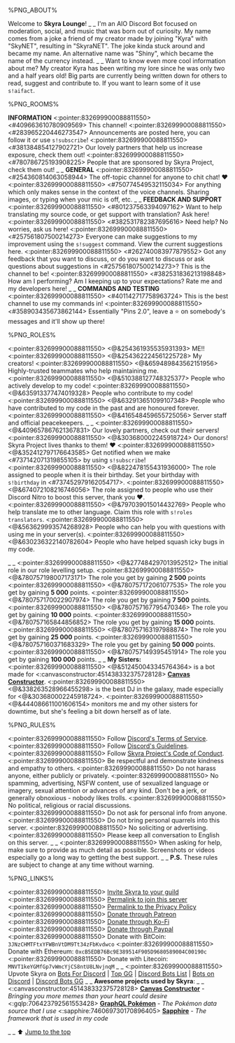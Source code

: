 %PNG_ABOUT%


Welcome to **Skyra Lounge**!
_ _
I'm an AIO Discord Bot focused on moderation, social, and music that was born out of curiosity. My name comes from a joke a friend of my creator made by joining "Kyra" with "SkyNET", resulting in "SkyraNET". The joke kinda stuck around and became my name. An alternative name was "Shiny", which became the name of the currency instead.
_ _
Want to know even more cool information about me? My creator Kyra has been writing my lore since he was only two and a half years old! Big parts are currently being written down for others to read, suggest and contribute to. If you want to learn some of it use `s!aifact`.


%PNG_ROOMS%


**INFORMATION**
<:pointer:832699900088811550> <#409663610780909569> This channel!
<:pointer:832699900088811550> <#283965220446273547> Announcements are posted here, you can follow it or use `s!subscribe`!
<:pointer:832699900088811550> <#381384854127902721> Our lovely partners that help us increase exposure, check them out!
<:pointer:832699900088811550> <#780786725193908225> People that are sponsored by Skyra Project, check them out!
_ _
**GENERAL**
<:pointer:832699900088811550> <#254360814063058944> The off-topic channel for anyone to chit chat! ❤️
<:pointer:832699900088811550> <#750774549532115034> For anything which only makes sense in the context of the voice channels. Sharing images, or typing when your mic is off, etc.
_ _
**FEEDBACK AND SUPPORT**
<:pointer:832699900088811550> <#801237563394097162> Want to help translating my source code, or get support with translation? Ask here!
<:pointer:832699900088811550> <#382531782387695616> Need help? No worries, ask us here!
<:pointer:832699900088811550> <#257561807500214273> Everyone can make suggestions to my improvement using the `s!suggest` command. View the current suggestions here.
<:pointer:832699900088811550> <#262740083977879552> Got any feedback that you want to discuss, or do you want to discuss or ask questions about suggestions in <#257561807500214273>? This is the channel to be!
<:pointer:832699900088811550> <#382531836213198848> How am I performing? Am I keeping up to your expectations? Rate me and my developers here!
_ _
**COMMANDS AND TESTING**
<:pointer:832699900088811550> <#401142717758963724> This is the best channel to use my commands in!
<:pointer:832699900088811550> <#358903435673862144> Essentially "Pins 2.0", leave a ⭐ on somebody's messages and it'll show up there!


%PNG_ROLES%


<:pointer:832699900088811550> <@&254361935535931393> ME!!
<:pointer:832699900088811550> <@&254362224561225728> My creators!
<:pointer:832699900088811550> <@&659489843562151956> Highly-trusted teammates who help maintaining me.
<:pointer:832699900088811550> <@&510388127748325377> People who actively develop to my code!
<:pointer:832699900088811550> <@&635913377474019328> People who contribute to my code!
<:pointer:832699900088811550> <@&632913651099107348> People who have contributed to my code in the past and are honoured forever.
<:pointer:832699900088811550> <@&416548459655725056> Server staff and official peacekeepers.
_ _
<:pointer:832699900088811550> <@&409657867621367831> Our lovely partners, check out their servers!
<:pointer:832699900088811550> <@&303680002245918724> Our donors! Skyra Project lives thanks to them! ❤️
<:pointer:832699900088811550> <@&352412797176643585> Get notified when we make <#737142071319855105> by using `s!subscribe`!
<:pointer:832699900088811550> <@&822478155431936000> The role assigned to people when it is their birthday. Set your birthday with `s!birthday` in <#737452979162054717>.
<:pointer:832699900088811550> <@&674072108216746056> The role assigned to people who use their Discord Nitro to boost this server, thank you :heart:.
<:pointer:832699900088811550> <@&797039015014432769> People who help translate me to other language. Claim this role with `s!roles translators`.
<:pointer:832699900088811550> <@&563629993574268928> People who can help you with questions with using me in your server(s).
<:pointer:832699900088811550> <@&630236322140782604> People who have helped squash icky bugs in my code.


_ _
<:pointer:832699900088811550> <@&277484297013952512> The initial role in our role levelling setup.
<:pointer:832699900088811550> <@&780757198007173171> The role you get by gaining **2 500** points
<:pointer:832699900088811550> <@&780757172061077535> The role you get by gaining **5 000** points.
<:pointer:832699900088811550> <@&780757170022907974> The role you get by gaining **7 500** points.
<:pointer:832699900088811550> <@&780757167795470346> The role you get by gaining **10 000** points.
<:pointer:832699900088811550> <@&780757165844856852> The role you get by gaining **15 000** points.
<:pointer:832699900088811550> <@&780757163197988874> The role you get by gaining **25 000** points.
<:pointer:832699900088811550> <@&780757160371683329> The role you get by gaining **50 000** points.
<:pointer:832699900088811550> <@&780757149395451914> The role you get by gaining **100 000** points.
_ _
**My Sisters:**
<:pointer:832699900088811550> <@&512450043345764364> is a bot made for <:canvasconstructor:451438332375728128> [__Canvas Constructor__](https://canvasconstructor.js.org).
<:pointer:832699900088811550> <@&338263528966455298> is the best DJ in the galaxy, made especially for <@&303680002245918724>.
<:pointer:832699900088811550> <@&444086611001606154> monitors me and my other sisters for downtime, but she's feeling a bit down herself as of late.


%PNG_RULES%


<:pointer:832699900088811550> Follow [Discord's Terms of Service](https://discord.com/terms).
<:pointer:832699900088811550> Follow [Discord's Guidelines](https://discord.com/guidelines).
<:pointer:832699900088811550> Follow [Skyra Project's Code of Conduct](https://github.com/skyra-project/skyra/blob/main/.github/CODE_OF_CONDUCT.md).
<:pointer:832699900088811550> Be respectful and demonstrate kindness and empathy to others.
<:pointer:832699900088811550> Do not harass anyone, either publicly or privately.
<:pointer:832699900088811550> No spamming, advertising, NSFW content, use of sexualized language or imagery, sexual attention or advances of any kind. Don't be a jerk, or generally obnoxious - nobody likes trolls.
<:pointer:832699900088811550> No political, religious or racial discussions.
<:pointer:832699900088811550> Do not ask for personal info from anyone.
<:pointer:832699900088811550> Do not bring personal quarrels into this server. 
<:pointer:832699900088811550> No soliciting or advertising.
<:pointer:832699900088811550> Please keep all conversation to English on this server.
_ _
<:pointer:832699900088811550> When asking for help, make sure to provide as much detail as possible. Screenshots or videos especially go a long way to getting the best support.
_ _
**P.S.** These rules are subject to change at any time without warning.


%PNG_LINKS%


<:pointer:832699900088811550> [Invite Skyra to your guild](https://invite.skyra.pw)
<:pointer:832699900088811550> [Permalink to join this server](https://join.skyra.pw)
<:pointer:832699900088811550> [Permalink to the Privacy Policy](https://skyra.pw/privacy)
<:pointer:832699900088811550> [Donate through Patreon](https://donate.skyra.pw/patreon)
<:pointer:832699900088811550> [Donate through Ko-Fi](https://donate.skyra.pw/kofi)
<:pointer:832699900088811550> [Donate through Paypal](https://donate.skyra.pw/paypal)
<:pointer:832699900088811550> Donate with BitCoin: `3JNzCHMTFtxYFWBnVtDM9Tt34zFbKvdwco`
<:pointer:832699900088811550> Donate with Ethereum: `0xcB5EDB76Bc9E389514F905D9680589004C00190c`
<:pointer:832699900088811550> Donate with Litecoin: `MNVT1keYGMfGp7vWmcYjCS8ntU8LNvjnqM`
_ _
<:pointer:832699900088811550> Upvote Skyra on [Bots For Discord](https://botsfordiscord.com/bots/266624760782258186) | [Top GG](https://top.gg/bot/266624760782258186) | [Discord Bots List](https://discordbotlist.com/bots/266624760782258186) | [Bots on Discord](https://bots.ondiscord.xyz/bots/266624760782258186) | [Discord Bots GG](https://discord.bots.gg/bots/266624760782258186)
_ _
**Awesome projects used by Skyra**:
_ _
<:canvasconstructor:451438332375728128> [__Canvas Constructor__](https://canvasconstructor.js.org) - *Bringing you more memes than your heart could desire*
<:gqlp:706423792561553428> [__GraphQL Pokémon__](https://graphqlpokemon.favware.tech) - *The Pokémon data source that I use*
<:sapphire:746069730170896405> [__Sapphire__](https://sapphirejs.com) - *The framework that is used in my code*

_ _
⬆️ [Jump to the top](%JUMP_TO_TOP%)
